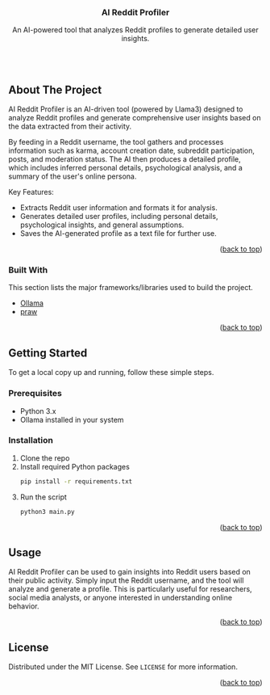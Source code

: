 
<a id="readme-top"></a>



<!-- PROJECT LOGO -->
<br />
<div align="center">

  <h3 align="center">AI Reddit Profiler </h3>

  <p align="center">
    An AI-powered tool that analyzes Reddit profiles to generate detailed user insights.
    <br />
    <br />
    <br />
    <br />
   
</div>



<!-- ABOUT THE PROJECT -->
## About The Project


AI Reddit Profiler is an AI-driven tool (powered by Llama3) designed to analyze Reddit profiles and generate comprehensive user insights based on the data extracted from their activity. 

By feeding in a Reddit username, the tool gathers and processes information such as karma, account creation date, subreddit participation, posts, and moderation status. The AI then produces a detailed profile, which includes inferred personal details, psychological analysis, and a summary of the user's online persona. 


Key Features: 
* Extracts Reddit user information and formats it for analysis. 
* Generates detailed user profiles, including personal details, psychological insights, and general assumptions. 
*  Saves the AI-generated profile as a text file for further use.

<p align="right">(<a href="#readme-top">back to top</a>)</p>



### Built With

This section lists the major frameworks/libraries used to build the project.

*  [Ollama](https://ollama.com/download) 
* [praw](https://praw.readthedocs.io/en/stable/) 

<p align="right">(<a href="#readme-top">back to top</a>)</p>



<!-- GETTING STARTED -->
## Getting Started

To get a local copy up and running, follow these simple steps.

### Prerequisites

* Python 3.x
* Ollama installed in your system

### Installation

1. Clone the repo
2. Install required Python packages
   ```sh
   pip install -r requirements.txt
   ```
3. Run the script
   ```sh
   python3 main.py
   ```

<p align="right">(<a href="#readme-top">back to top</a>)</p>



<!-- USAGE EXAMPLES -->
## Usage

AI Reddit Profiler can be used to gain insights into Reddit users based on their public activity. Simply input the Reddit username, and the tool will analyze and generate a profile. This is particularly useful for researchers, social media analysts, or anyone interested in understanding online behavior.

<p align="right">(<a href="#readme-top">back to top</a>)</p>





<!-- LICENSE -->
## License

Distributed under the MIT License. See `LICENSE` for more information.

<p align="right">(<a href="#readme-top">back to top</a>)</p>
